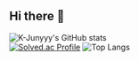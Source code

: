 ## Hi there 👋
![K-Junyyy's GitHub stats](https://github-readme-stats.vercel.app/api?username=K-Junyyy&show_icons=true&theme=dark)   
[![Solved.ac Profile](http://mazassumnida.wtf/api/generate_badge?boj=sundae19)](https://solved.ac/sundae19)
![Top Langs](https://github-readme-stats.vercel.app/api/top-langs/?username=sundae0101&layout=compact&theme=dark)
<!--
**sundae0101/sundae0101** is a ✨ _special_ ✨ repository because its `README.md` (this file) appears on your GitHub profile.

Here are some ideas to get you started:

- 🔭 I’m currently working on ...
- 🌱 I’m currently learning ...
- 👯 I’m looking to collaborate on ...
- 🤔 I’m looking for help with ...
- 💬 Ask me about ...
- 📫 How to reach me: ...
- 😄 Pronouns: ...
- ⚡ Fun fact: ...
-->

